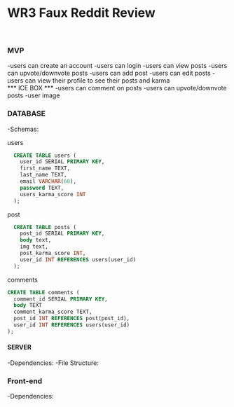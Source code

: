 # WR3 Faux Reddit Review
</br>

### MVP
-users can create an account
-users can login
-users can view posts
-users can upvote/downvote posts
-users can add post
-users can edit posts
-users can view their profile to see their posts and karma
</br>
*** ICE BOX ***
-users can comment on posts
-users can upvote/downvote posts
-user image
</br>

### DATABASE
-Schemas:

users
```SQL
  CREATE TABLE users (
    user_id SERIAL PRIMARY KEY,
    first_name TEXT, 
    last_name TEXT,
    email VARCHAR(60),
    password TEXT, 
    users_karma_score INT
  );
```

post
```SQL
  CREATE TABLE posts (
    post_id SERIAL PRIMARY KEY,
    body text, 
    img text, 
    post_karma_score INT, 
    user_id INT REFERENCES users(user_id)
  );
```
comments
```SQL
CREATE TABLE comments (
  comment_id SERIAL PRIMARY KEY,
  body TEXT
  comment_karma_score TEXT,
  post_id INT REFERENCES post(post_id),
  user_id INT REFERENCES users(user_id)
);
```
#### SERVER
-Dependencies:
-File Structure:

### Front-end
-Dependencies:

